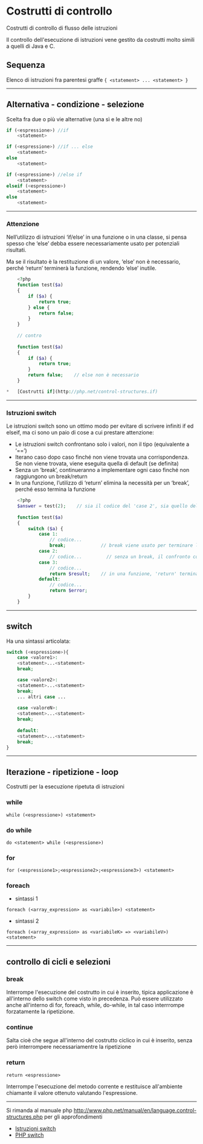 # Costrutti di controllo

Costrutti di controllo di flusso delle istruzioni

Il controllo dell'esecuzione di istruzioni vene gestito da costrutti molto simili a quelli di Java e C.

## Sequenza
Elenco di istruzioni fra parentesi graffe
```{ <statement> ... <statement> }```

---

## Alternativa - condizione - selezione 

Scelta fra due o più vie alternative (una sì e le altre no)
```php
if (<espressione>) //if
    <statement>

if (<espressione>) //if ... else
    <statement>
else 
    <statement>

if (<espressione>) //else if
    <statement>
elseif (<espressione>) 
    <statement>
else 
    <statement>
```

---


### Attenzione

Nell’utilizzo di istruzioni ‘if/else’ in una funzione o in una classe, si pensa spesso che ‘else’ debba essere necessariamente usato per potenziali risultati.

Ma se il risultato è la restituzione di un valore, ‘else’ non è necessario, perché ‘return’ terminerà la funzione, rendendo ‘else’ inutile.

```php
    <?php
    function test($a)
    {
        if ($a) {
            return true;
        } else {
            return false;
        }
    }
    
    // contro
    
    function test($a)
    {
        if ($a) {
            return true;
        }
        return false;    // else non è necessario
    }

*   [Costrutti if](http://php.net/control-structures.if)
```

---

### Istruzioni switch

Le istruzioni switch sono un ottimo modo per evitare di scrivere infiniti if ed elseif, ma ci sono un paio di cose a cui prestare attenzione:

*   Le istruzioni switch confrontano solo i valori, non il tipo (equivalente a ‘==’)
*   Iterano caso dopo caso finché non viene trovata una corrispondenza. Se non viene trovata, viene eseguita quella di default (se definita)
*   Senza un ‘break’, continueranno a implementare ogni caso finché non raggiungono un break/return
*   In una funzione, l’utilizzo di ‘return’ elimina la necessità per un ‘break’, perché esso termina la funzione

```php
    <?php
    $answer = test(2);    // sia il codice del 'case 2', sia quello del 'case 3' saranno implementati
    
    function test($a)
    {
        switch ($a) {
            case 1:
                // codice...
                break;             // break viene usato per terminare l'istruzione switch
            case 2:
                // codice...         // senza un break, il confronto continua fino al caso 3
            case 3:
                // codice...
                return $result;    // in una funzione, 'return' termina la funzione
            default:
                // codice...
                return $error;
        }
    }
```

---


## switch
Ha una sintassi articolata:

```php 
switch (<espressione>){
    case <valore1>:
    <statement>...<statement>
    break;

    case <valore2>:
    <statement>...<statement>
    break;
    ... altri case ...
    
    case <valoreN>:
    <statement>...<statement>
    break;
    
    default:
    <statement>...<statement>
    break;
}
```

---


## Iterazione - ripetizione - loop

Costrutti per la esecuzione ripetuta di istruzioni

### while
```while (<espressione>) <statement>```

### do while
```do <statement> while (<espressione>)```

### for
```for (<espressione1>;<espressione2>;<espressione3>) <statement>```


### foreach

* sintassi 1

```foreach (<array_expression> as <variabile>) <statement>```

* sintassi 2

```foreach (<array_expression> as <variabileK> => <variabileV>)<statement>```

---

## controllo di cicli e selezioni

### break

Interrompe l'esecuzione del costrutto in cui è inserito, tipica applicazione è all'interno dello
switch come visto in precedenza. Può essere utilizzato anche all'interno di for, foreach,
while, do-while, in tal caso interrrompe forzatamente la ripetizione.

### continue

Salta cioè che segue all'interno del costrutto ciclico in cui è inserito, senza però
interrompere necessariamentre la ripetizione


### return
```return <espressione>```

Interrompe l'esecuzione del metodo corrente e restituisce all'ambiente chiamante il valore
ottenuto valutando l'espressione.

---


Si rimanda al manuale php http://www.php.net/manual/en/language.control-structures.php
per gli approfondimenti
*   [Istruzioni switch](http://php.net/control-structures.switch)
*   [PHP switch](http://phpswitch.com/)

